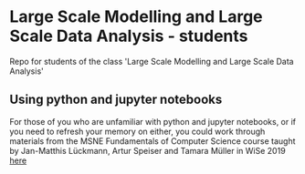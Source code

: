 # Large Scale Modelling and Large Scale Data Analysis - students
Repo for students of the class 'Large Scale Modelling and Large Scale Data Analysis'

## Using python and jupyter notebooks
For those of you who are unfamiliar with python and jupyter notebooks, or if you need to refresh your memory on either, you could work through materials from the MSNE Fundamentals of Computer Science course taught by Jan-Matthis Lückmann, Artur Speiser and Tamara Müller in WiSe 2019 [here](https://github.com/cne-tum/msne-datascience-2019) 
